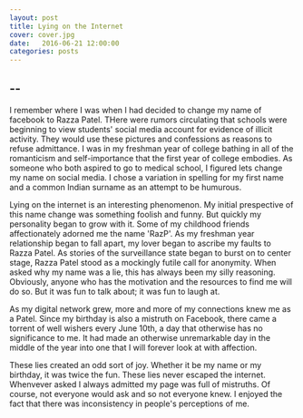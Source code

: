 ```yaml
---
layout: post
title: Lying on the Internet
cover: cover.jpg
date:   2016-06-21 12:00:00
categories: posts
---
```


## --

I remember where I was when I had decided to change my name of facebook to Razza Patel. THere were rumors circulating that schools were beginning to view students' social media account for evidence of illicit activity. They would use these pictures and confessions as reasons to refuse admittance. I was in my freshman year of college bathing in all of the romanticism and self-importance that the first year of college embodies. As someone who both aspired to go to medical school, I figured lets change my name on social media. I chose a variation in spelling for my first name and a common Indian surname as an attempt to be humurous.

Lying on the internet is an interesting phenomenon. My initial prespective of this name change was something foolish and funny. But quickly my personality began to grow with it. Some of my childhood friends affectionately adorned me the name 'RazP'. As my freshman year relationship began to fall apart, my lover began to ascribe my faults to Razza Patel. As stories of the surveillance state began to burst on to center stage, Razza Patel stood as a mockingly futile call for anonymity. When asked why my name was a lie, this has always been my silly reasoning. Obviously, anyone who has the motivation and the resources to find me will do so. But it was fun to talk about; it was fun to laugh at.

As my digital network grew, more and more of my connections knew me as a Patel. Since my birthday is also a mistruth on Facebook, there came a torrent of well wishers every June 10th, a day that otherwise has no significance to me.  It had made an otherwise unremarkable day in the middle of the year into one that I will forever look at with affection.

 These lies created an odd sort of joy. Whether it be my name or my birthday, it was twice the fun. These lies never escaped the internet. Whenvever asked I always admitted my page was full of mistruths. Of course, not everyone would ask and so not everyone knew. I enjoyed the fact that there was inconsistency in people's perceptions of me. 

